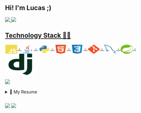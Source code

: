 ## Hi! I'm Lucas ;) 

<a href="https://github.com/lucaslucantoni">
  <img height="180em" src="https://github-readme-stats-eight-theta.vercel.app/api?username=lucaslucantoni&show_icons=true&theme=light&include_all_commits=true&count_private=true"/>
  <img height="180em" src="https://github-readme-stats-eight-theta.vercel.app/api/top-langs/?username=lucaslucantoni&layout=compact&langs_count=8&theme=light"/>

<div style="display: inline_block">

## Technology Stack 👨‍💻

  <img align="center"  height="30" width="40" src="https://raw.githubusercontent.com/devicons/devicon/master/icons/javascript/javascript-plain.svg"> - 
  <img align="center"  height="30" width="40" src="https://raw.githubusercontent.com/devicons/devicon/master/icons/java/java-original.svg"> - 
  <img align="center"  height="30" width="40" src="https://raw.githubusercontent.com/devicons/devicon/master/icons/python/python-original.svg"> - 
  <img align="center"  height="30" width="40" src="https://raw.githubusercontent.com/devicons/devicon/master/icons/html5/html5-original.svg"> - 
  <img align="center"  height="30" width="40" src="https://raw.githubusercontent.com/devicons/devicon/master/icons/css3/css3-original.svg"> - 
  <img align="center"  height="30" width="40" src="https://raw.githubusercontent.com/devicons/devicon/master/icons/git/git-original.svg"> - 
  <img align="center"  height="30" width="40" src="https://raw.githubusercontent.com/devicons/devicon/master/icons/mysql/mysql-original.svg"> - 
  <img align="center"  height="30" width="40" src="https://raw.githubusercontent.com/devicons/devicon/master/icons/spring/spring-original.svg"> - 
  <img align="center"  height="70" width="100" src="https://raw.githubusercontent.com/devicons/devicon/master/icons/django/django-plain.svg">
  
 
</div>

  <p align='left'>
  <a href="#"><img src="https://badges.pufler.dev/visits/lucaslucantoni/lucaslucantoni"></a>
  </p>
  
  <details>
  <summary>📃 My Resume</summary>


## Education

- 📖 **Information Systems (I.T)**\
📆 2019 - 2022\
📍 **Catholic University Center of Eastern Minas Gerais** - Coronel Fabriciano, Brazil

## Experience

- 👨‍💻 **Java Software Developer**\
📆 06/2023 - 09/2024\
📍 **<a href="https://www.bradesco.com.br" target="_blank">Banco Bradesco</a>** - Osasco/SP, Brazil

<br>

<img align="right" src="https://img.shields.io/badge/Git-F05032?style=for-the-badge&logo=git&logoColor=white" />
<img align="right" src="https://img.shields.io/badge/Spring-6DB33F?style=for-the-badge&logo=spring&logoColor=white" />
<img align="right" src="https://img.shields.io/badge/Python-14354C?style=for-the-badge&logo=python&logoColor=white" />
<img align="right" src="https://img.shields.io/badge/Google_Cloud-4285F4?style=for-the-badge&logo=google-cloud&logoColor=white"/>
<img align="right" src="https://img.shields.io/badge/Flask-000000?style=for-the-badge&logo=flask&logoColor=white"/>

- 👨‍💻 **Java Software Developer**\
📆 06/2023 - 09/2024\
📍 **<a href="https://www.br.nttdata.com" target="_blank">NTT Data Brasil</a>** - São Paulo/SP, Brazil

<br>

<img align="right" src="https://img.shields.io/badge/Git-F05032?style=for-the-badge&logo=git&logoColor=white" />
<img align="right" src="https://img.shields.io/badge/Spring-6DB33F?style=for-the-badge&logo=spring&logoColor=white" />
<img align="right" src="https://img.shields.io/badge/Python-14354C?style=for-the-badge&logo=python&logoColor=white" />
<img align="right" src="https://img.shields.io/badge/Google_Cloud-4285F4?style=for-the-badge&logo=google-cloud&logoColor=white"/>
<img align="right" src="https://img.shields.io/badge/Flask-000000?style=for-the-badge&logo=flask&logoColor=white"/>

- 👨‍💻 **Technology Transformation Senior Analyst**\
📆 05/2021 - 06/2023\
📍 **<a href="https://www.accenture.com/" target="_blank">Accenture</a>** - São Paulo/SP, Brazil

<br>
<img align="right" src="https://img.shields.io/badge/GitLab-330F63?style=for-the-badge&logo=gitlab&logoColor=white" />
<img align="right" src="https://img.shields.io/badge/Python-3776AB?style=for-the-badge&logo=python&logoColor=white" />


- 👨‍💻 **Django Intern Developer**\
📆 01/2021 - 05/2021\
📍 **<a href="https://www.jobconvo.com/" target="_blank">JobConvo Tecnologia</a>** - Belo Horizonte/MG, Brazil

<br>
<img align="right" src="https://img.shields.io/badge/GitLab-330F63?style=for-the-badge&logo=gitlab&logoColor=white" />
<img align="right" src="https://img.shields.io/badge/Python-3776AB?style=for-the-badge&logo=python&logoColor=white" />
<img align="right" src="https://img.shields.io/badge/SAP-0FAAFF?style=for-the-badge&logo=sap&logoColor=white" />
<img align="right" src="https://img.shields.io/badge/Docker-2CA5E0?style=for-the-badge&logo=docker&logoColor=white" />
<img align="right" src="https://img.shields.io/badge/MongoDB-4EA94B?style=for-the-badge&logo=mongodb&logoColor=white" />

- 👨‍💻 **I.T Intern**\
📆 02/2020 - 05/2021\
📍 **<a href="https://www.aperam.com/" target="_blank">Aperam South America</a>** - Timoteo/MG, Brazil

<br>

- 👨‍💻 **Supply analyst**\
📆 10/2013 - 01/2021\
📍 **<a href="http://tudobom.com.br/" target="_blank">Tudobom Comercial Eireli</a>** - Coronel Fabriciano/MG, Brazil

</details>

  ##
  
  <div>
  <a href = "mailto: contato.dev.lucas@gmail.com"><img src="https://img.shields.io/badge/-Gmail-%23EA4335?style=for-the-badge&logo=gmail&logoColor=white" target="_blank"></a>
  <a href="https://www.linkedin.com/in/lucas-henrique-gomes-161524166/" target="_blank"><img src="https://img.shields.io/badge/-LinkedIn-%230077B5?style=for-the-badge&logo=linkedin&logoColor=white" target="_blank"></a>
  </div>
